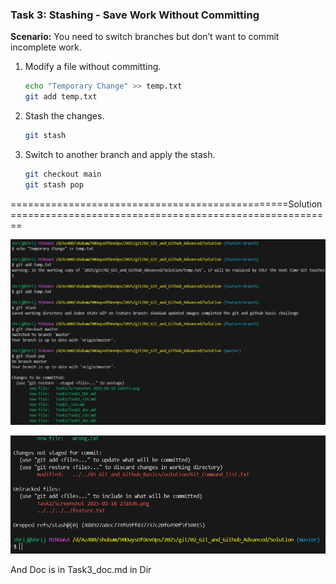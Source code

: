 
### **Task 3: Stashing - Save Work Without Committing**  
**Scenario:** You need to switch branches but don’t want to commit incomplete work.  

1. Modify a file without committing.  
   ```bash
   echo "Temporary Change" >> temp.txt
   git add temp.txt
   ```  
2. Stash the changes.  
   ```bash
   git stash
   ```  
3. Switch to another branch and apply the stash.  
   ```bash
   git checkout main
   git stash pop
   ```  
================================================Solution========================================================

![alt text](<Screenshot 2025-02-18 232806.png>)

![alt text](<Screenshot 2025-02-18 232822.png>)

And Doc is in Task3_doc.md in Dir